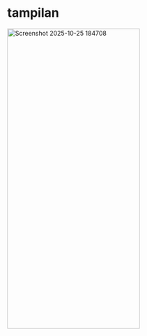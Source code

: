 # tampilan
<img width="304" height="686" alt="Screenshot 2025-10-25 184708" src="https://github.com/user-attachments/assets/504a24bf-0452-4ec8-875b-c21d0441fda7" />
